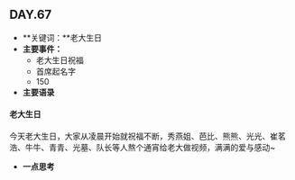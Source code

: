  ## DAY.67
+ **关键词：**老大生日
+ **主要事件：**
    + 老大生日祝福
    + 首席起名字
    + 150
+ **主要语录**

#### 老大生日

今天老大生日，大家从凌晨开始就祝福不断，秀燕姐、芭比、熊熊、光光、崔茗浩、牛牛、青青、光墓、队长等人熬个通宵给老大做视频，满满的爱与感动~

+ **一点思考**